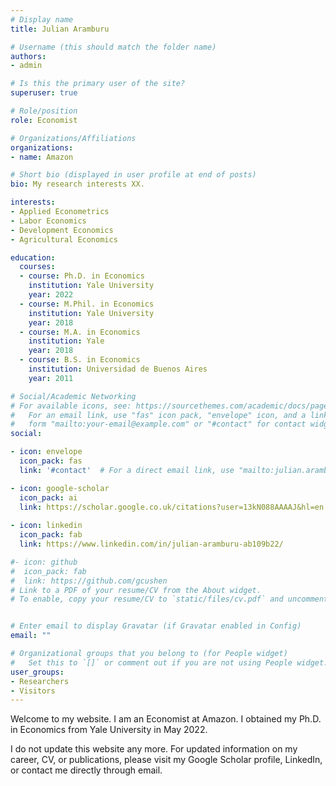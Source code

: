 ```yaml
---
# Display name
title: Julian Aramburu

# Username (this should match the folder name)
authors:
- admin

# Is this the primary user of the site?
superuser: true

# Role/position
role: Economist

# Organizations/Affiliations
organizations:
- name: Amazon

# Short bio (displayed in user profile at end of posts)
bio: My research interests XX.

interests:
- Applied Econometrics
- Labor Economics
- Development Economics
- Agricultural Economics

education:
  courses:
  - course: Ph.D. in Economics
    institution: Yale University
    year: 2022 
  - course: M.Phil. in Economics
    institution: Yale University
    year: 2018
  - course: M.A. in Economics
    institution: Yale
    year: 2018
  - course: B.S. in Economics
    institution: Universidad de Buenos Aires
    year: 2011 

# Social/Academic Networking
# For available icons, see: https://sourcethemes.com/academic/docs/page-builder/#icons
#   For an email link, use "fas" icon pack, "envelope" icon, and a link in the
#   form "mailto:your-email@example.com" or "#contact" for contact widget.
social:

- icon: envelope
  icon_pack: fas
  link: '#contact'  # For a direct email link, use "mailto:julian.aramburu@yale.edu".

- icon: google-scholar
  icon_pack: ai
  link: https://scholar.google.co.uk/citations?user=13kN088AAAAJ&hl=en
  
- icon: linkedin
  icon_pack: fab
  link: https://www.linkedin.com/in/julian-aramburu-ab109b22/

#- icon: github
#  icon_pack: fab
#  link: https://github.com/gcushen
# Link to a PDF of your resume/CV from the About widget.
# To enable, copy your resume/CV to `static/files/cv.pdf` and uncomment the lines below.


# Enter email to display Gravatar (if Gravatar enabled in Config)
email: ""

# Organizational groups that you belong to (for People widget)
#   Set this to `[]` or comment out if you are not using People widget.
user_groups:
- Researchers
- Visitors
---
```


Welcome to my website. I am an Economist at Amazon. I obtained my Ph.D. in Economics from Yale University in May 2022.

I do not update this website any more. For updated information on my career, CV, or publications, please visit my Google Scholar profile, LinkedIn, or contact me directly through email.

